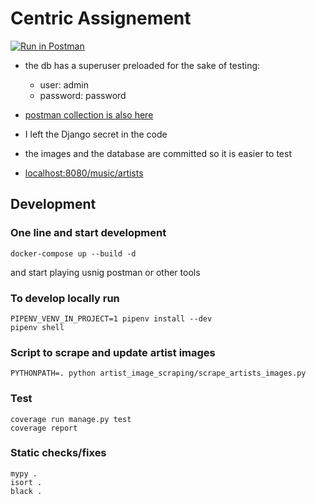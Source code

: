 # Centric Assignement
[![Run in Postman](https://run.pstmn.io/button.svg)](https://god.gw.postman.com/run-collection/10902164-76782cbc-9f83-46ed-9f9f-7510809b9427?action=collection%2Ffork&source=rip_markdown&collection-url=entityId%3D10902164-76782cbc-9f83-46ed-9f9f-7510809b9427%26entityType%3Dcollection%26workspaceId%3D5fc90e7a-5b3e-4f50-92b8-d935279aa7fe)

- the db has a superuser preloaded for the sake of testing:
  - user: admin
  - password: password 
- [postman collection is also here](Centric%20App.postman_collection.json)
- I left the Django secret in the code
- the images and the database are committed so it is easier to test

- [localhost:8080/music/artists](localhost:8080/music/artists)



## Development
### One line and start development
```shell script
docker-compose up --build -d
```
and start playing usnig postman or other tools

### To develop locally run
```shell
PIPENV_VENV_IN_PROJECT=1 pipenv install --dev
pipenv shell
```

### Script to scrape and update artist images
```shell
PYTHONPATH=. python artist_image_scraping/scrape_artists_images.py
```

### Test
```shell
coverage run manage.py test
coverage report
```

### Static checks/fixes
```shell
mypy .
isort .
black .
```
